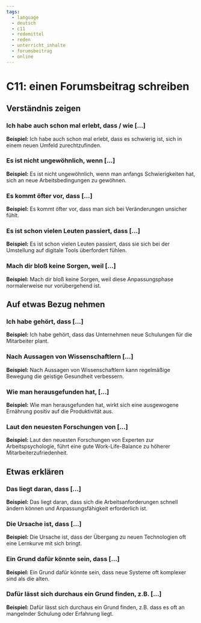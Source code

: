 ```yaml
---
tags:
  - language
  - deutsch
  - c11
  - redemittel
  - reden
  - unterricht_inhalte
  - forumsbeitrag
  - online
---
```



# C11: einen Forumsbeitrag schreiben

## Verständnis zeigen

### Ich habe auch schon mal erlebt, dass / wie [...]

__Beispiel:__ Ich habe auch schon mal erlebt, dass es schwierig ist, sich in einem neuen Umfeld zurechtzufinden.

### Es ist nicht ungewöhnlich, wenn [...]

__Beispiel:__ Es ist nicht ungewöhnlich, wenn man anfangs Schwierigkeiten hat, sich an neue Arbeitsbedingungen zu gewöhnen.

### Es kommt öfter vor, dass [...]

__Beispiel:__ Es kommt öfter vor, dass man sich bei Veränderungen unsicher fühlt.

### Es ist schon vielen Leuten passiert, dass [...]

__Beispiel:__ Es ist schon vielen Leuten passiert, dass sie sich bei der Umstellung auf digitale Tools überfordert fühlen.

### Mach dir bloß keine Sorgen, weil [...]

__Beispiel:__ Mach dir bloß keine Sorgen, weil diese Anpassungsphase normalerweise nur vorübergehend ist.

## Auf etwas Bezug nehmen

### Ich habe gehört, dass [...]

__Beispiel:__ Ich habe gehört, dass das Unternehmen neue Schulungen für die Mitarbeiter plant.

### Nach Aussagen von Wissenschaftlern [...]

__Beispiel:__ Nach Aussagen von Wissenschaftlern kann regelmäßige Bewegung die geistige Gesundheit verbessern.

### Wie man herausgefunden hat, [...]

__Beispiel:__ Wie man herausgefunden hat, wirkt sich eine ausgewogene Ernährung positiv auf die Produktivität aus.

### Laut den neuesten Forschungen von [...]

__Beispiel:__ Laut den neuesten Forschungen von Experten zur Arbeitspsychologie, führt eine gute Work-Life-Balance zu höherer Mitarbeiterzufriedenheit.

## Etwas erklären

### Das liegt daran, dass [...]

__Beispiel:__ Das liegt daran, dass sich die Arbeitsanforderungen schnell ändern können und Anpassungsfähigkeit erforderlich ist.

### Die Ursache ist, dass [...]

__Beispiel:__ Die Ursache ist, dass der Übergang zu neuen Technologien oft eine Lernkurve mit sich bringt.

### Ein Grund dafür könnte sein, dass [...]

__Beispiel:__ Ein Grund dafür könnte sein, dass neue Systeme oft komplexer sind als die alten.

### Dafür lässt sich durchaus ein Grund finden, z.B. [...]

__Beispiel:__ Dafür lässt sich durchaus ein Grund finden, z.B. dass es oft an mangelnder Schulung oder Erfahrung liegt.
